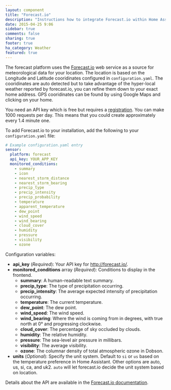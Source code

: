 ```yaml
---
layout: component
title: "Forecast.io"
description: "Instructions how to integrate Forecast.io within Home Assistant."
date: 2015-04-25 9:06
sidebar: true
comments: false
sharing: true
footer: true
ha_category: Weather
featured: true
---
```



The forecast platform uses the [Forecast.io](https://forecast.io/) web service as a source for meteorological data for your location. The location is based on the Longitude and Latitude cooridinates configured in `configuration.yaml`.  The cooridinates are auto detected but to take advantage of the hyper-local weather reported by forecast.io, you can refine them down to your exact home address.  GPS cooridinates can be found by using Google Maps and clicking on your home.

You need an API key which is free but requires a [registration](https://developer.forecast.io/register). You can make 1000 requests per day. This means that you could create approximately every 1.4 minute one.

To add Forecast.io to your installation, add the following to your `configuration.yaml` file:

```yaml
# Example configuration.yaml entry
sensor:
  platform: forecast
  api_key: YOUR_APP_KEY
  monitored_conditions:
    - summary
    - icon
    - nearest_storm_distance
    - nearest_storm_bearing
    - precip_type
    - precip_intensity
    - precip_probability
    - temperature
    - apparent_temperature
    - dew_point
    - wind_speed
    - wind_bearing
    - cloud_cover
    - humidity
    - pressure
    - visibility
    - ozone
```

Configuration variables:

- **api_key** (*Required*): Your API key for http://forecast.io/. 
- **monitored_conditions** array (*Required*): Conditions to display in the frontend.
  - **summary**: A human-readable text summary.
  - **precip_type**: The type of precipitation occurring.
  - **precip_intensity**: The average expected intensity of precipitation occurring.
  - **temperature**: The current temperature.
  - **dew_point**: The dew point.
  - **wind_speed**: The wind speed.
  - **wind_bearing**: Where the wind is coming from in degrees, with true north at 0° and progressing clockwise.
  - **cloud_cover**: The percentage of sky occluded by clouds.
  - **humidity**: The relative humidity.
  - **pressure**: The sea-level air pressure in millibars.
  - **visibility**: The average visibility.
  - **ozone**: The columnar density of total atmospheric ozone in Dobson.
- **units** (*Optional*): Specify the unit system. Default to `si` or `us` based on the temperature preference in Home Assistant. Other options are auto, us, si, ca, and uk2.
`auto` will let forecast.io decide the unit system based on location.

Details about the API are available in the [Forecast.io documentation](https://developer.forecast.io/docs/v2).
